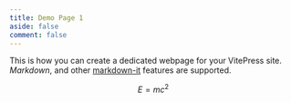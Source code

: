 ```yaml
---
title: Demo Page 1
aside: false
comment: false
---
```


This is how you can create a dedicated webpage for your VitePress site. *Markdown*, and other [markdown-it](https://github.com/markdown-it/markdown-it) features are supported.

$$
E = mc^2
$$
